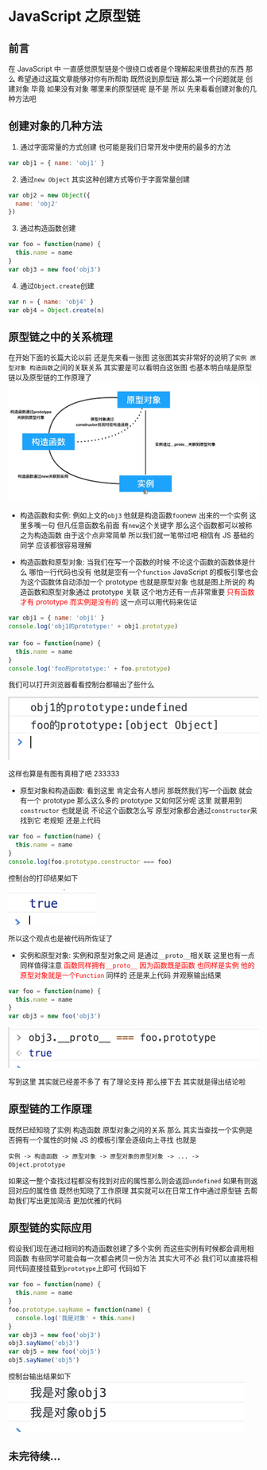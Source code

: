 # JavaScript 之原型链

## 前言

在 JavaScript 中 一直感觉原型链是个很绕口或者是个理解起来很费劲的东西 那么 希望通过这篇文章能够对你有所帮助 既然说到原型链 那么第一个问题就是 创建对象 毕竟 如果没有对象 哪里来的原型链呢 是不是 所以 先来看看创建对象的几种方法吧

## 创建对象的几种方法

1. 通过字面常量的方式创建 也可能是我们日常开发中使用的最多的方法

```js
var obj1 = { name: 'obj1' }
```

2. 通过`new Object` 其实这种创建方式等价于字面常量创建

```js
var obj2 = new Object({
  name: 'obj2'
})
```

3. 通过构造函数创建

```js
var foo = function(name) {
  this.name = name
}
var obj3 = new foo('obj3')
```

4. 通过`Object.create`创建

```js
var n = { name: 'obj4' }
var obj4 = Object.create(n)
```

## 原型链之中的关系梳理

在开始下面的长篇大论以前 还是先来看一张图 这张图其实非常好的说明了`实例 原型对象 构造函数`之间的关联关系 其实要是可以看明白这张图 也基本明白啥是原型链以及原型链的工作原理了
![关系图](./img/proto/proto.jpg)

- 构造函数和实例: 例如上文的`obj3` 他就是构造函数`foo`new 出来的一个实例 这里多嘴一句 但凡任意函数名前面 有`new`这个关键字 那么这个函数都可以被称之为构造函数 由于这个点非常简单 所以我们就一笔带过吧 相信有 JS 基础的同学 应该都很容易理解

- 构造函数和原型对象: 当我们在写一个函数的时候 不论这个函数的函数体是什么 哪怕一行代码也没有 他就是空有一个`function` JavaScript 的模板引擎也会为这个函数体自动添加一个 prototype 也就是原型对象 也就是图上所说的 构造函数和原型对象通过 prototype 关联 这个地方还有一点非常重要
  <span style="color: red">只有函数才有 prototype 而实例是没有的</span>
  这一点可以用代码来佐证

```js
var obj1 = { name: 'obj1' }
console.log('obj1的prototype:' + obj1.prototype)

var foo = function(name) {
  this.name = name
}
console.log('foo的prototype:' + foo.prototype)
```

我们可以打开浏览器看看控制台都输出了些什么

![](./img/proto/console.jpg)

这样也算是有图有真相了吧 233333

- 原型对象和构造函数: 看到这里 肯定会有人想问 那既然我们写一个函数 就会有一个 prototype 那么这么多的 prototype 又如何区分呢 这里 就要用到`constructor` 也就是说 不论这个函数怎么写 原型对象都会通过`constructor`来找到它 老规矩 还是上代码

```js
var foo = function(name) {
  this.name = name
}
console.log(foo.prototype.constructor === foo)
```

控制台的打印结果如下

![](./img/proto/console2.jpg)

所以这个观点也是被代码所佐证了

- 实例和原型对象: 实例和原型对象之间 是通过`__proto__`相关联 这里也有一点同样值得注意
  <span style="color :red">
  函数同样拥有`__proto__` 因为函数既是函数 也同样是实例 他的原型对象就是一个`Function`
  </span>
  同样的 还是来上代码 并观察输出结果

```js
var foo = function(name) {
  this.name = name
}
var obj3 = new foo('obj3')
```

![](./img/proto/console3.jpg)

写到这里 其实就已经差不多了 有了理论支持 那么接下去 其实就是得出结论啦

## 原型链的工作原理

既然已经知晓了实例 构造函数 原型对象之间的关系 那么 其实当查找一个实例是否拥有一个属性的时候 JS 的模板引擎会逐级向上寻找 也就是

`实例 -> 构造函数 -> 原型对象 -> 原型对象的原型对象 -> ... -> Object.prototype`

如果这一整个查找过程都没有找到对应的属性那么则会返回`undefined` 如果有则返回对应的属性值 既然也知晓了工作原理 其实就可以在日常工作中通过原型链 去帮助我们写出更加简洁 更加优雅的代码

## 原型链的实际应用

假设我们现在通过相同的构造函数创建了多个实例 而这些实例有时候都会调用相同函数 有些同学可能会每一次都会拷贝一份方法 其实大可不必 我们可以直接将相同代码直接挂载到`prototype`上即可 代码如下

```js
var foo = function(name) {
  this.name = name
}
foo.prototype.sayName = function(name) {
  console.log('我是对象' + this.name)
}
var obj3 = new foo('obj3')
obj3.sayName('obj3')
var obj5 = new foo('obj5')
obj5.sayName('obj5')
```

控制台输出结果如下
![123](./img/proto/console4.jpg)

## 未完待续...
